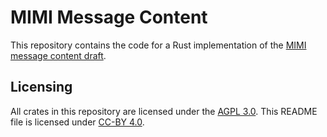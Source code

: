 <!--
SPDX-FileCopyrightText: 2024 Phoenix R&D GmbH <hello@phnx.im>

SPDX-License-Identifier: CC-BY-4.0
-->

# MIMI Message Content

This repository contains the code for a Rust implementation of the [MIMI message content draft](https://datatracker.ietf.org/doc/draft-ietf-mimi-content/).

## Licensing

All crates in this repository are licensed under the [AGPL 3.0](https://www.gnu.org/licenses/agpl-3.0.html). This README file is licensed under [CC-BY 4.0](https://creativecommons.org/licenses/by/4.0/).
